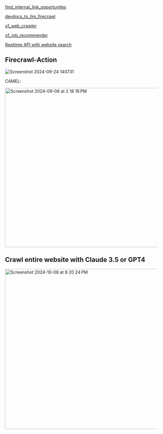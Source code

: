 [find_internal_link_opportunites](https://github.com/mendableai/firecrawl/blob/main/examples/find_internal_link_opportunites/find_internal_link_opportunites.ipynb)

[devdocs_to_llm_firecrawl](https://github.com/alexfazio/devdocs-to-llm/blob/main/devdocs_to_llm_firecrawl.ipynb)

[o1_web_crawler](https://github.com/mendableai/firecrawl/blob/main/examples/o1_web_crawler%20/o1_web_crawler.py)

[o1_job_recommender](https://github.com/mendableai/firecrawl/blob/main/examples/o1_job_recommender/o1_job_recommender.py)

[Realtime API with website search](https://x.com/nickscamara_/status/1843369585514324456)

## Firecrawl-Action

![Screenshot 2024-09-24 140731](https://github.com/user-attachments/assets/3384bb03-dd35-46ba-832c-35ccb89a5bc6)


CAMEL:

<img width="524" alt="Screenshot 2024-09-06 at 2 18 19 PM" src="https://github.com/user-attachments/assets/405c5fe9-9f07-4e9a-b4a4-ff9a9e2a1b7d">


## Crawl entire website with Claude 3.5 or GPT4

<img width="527" alt="Screenshot 2024-10-06 at 8 20 24 PM" src="https://github.com/user-attachments/assets/399736e5-b9ab-4215-bef5-bb19665c6a01">

